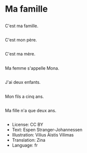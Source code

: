 # Ma famille

##
C'est ma famille.

##
C'est mon père.

##
C'est ma mère.

##
Ma femme s'appelle Mona.

##
J'ai deux enfants.

##
Mon fils a cinq ans.

##
Ma fille n'a que deux ans.

##
* License: CC BY
* Text: Espen Stranger-Johannessen
* Illustration: Vilius Aistis Vilimas
* Translation: Zina
* Language: fr
